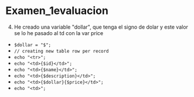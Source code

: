 # Examen_1evaluacion

4. He creado una variable "dollar", que tenga el signo de dolar y este valor se lo he pasado al td con la var price

- `$dollar = "$";`
- `// creating new table row per record`
- `echo "<tr>";`
- `echo "<td>{$id}</td>";`
- `echo "<td>{$name}</td>";`
- `echo "<td>{$description}</td>";`
- `echo "<td>{$dollar}{$price}</td>";`
- `echo "<td>";`
